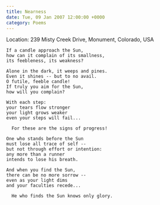 ```yaml
---
title: Nearness
date: Tue, 09 Jan 2007 12:00:00 +0000
category: Poems
---
```


Location: 239 Misty Creek Drive, Monument, Colorado, USA

    If a candle approach the Sun,  
    how can it complain of its smallness,  
    its feebleness, its weakness?

    Alone in the dark, it weeps and pines.  
    Even it shines -- but to no avail.  
    O futile, feeble candle!  
    If truly you aim for the Sun,  
    how will you complain?

    With each step:  
    your tears flow stronger  
    your light grows weaker  
    even your steps will fail...

      For these are the signs of progress!

    One who stands before the Sun  
    must lose all trace of self --  
    but not through effort or intention:  
    any more than a runner  
    intends to lose his breath.

    And when you find the Sun,  
    there can be no more sorrow --  
    even as your light dims  
    and your faculties recede...

      He who finds the Sun knows only glory.



